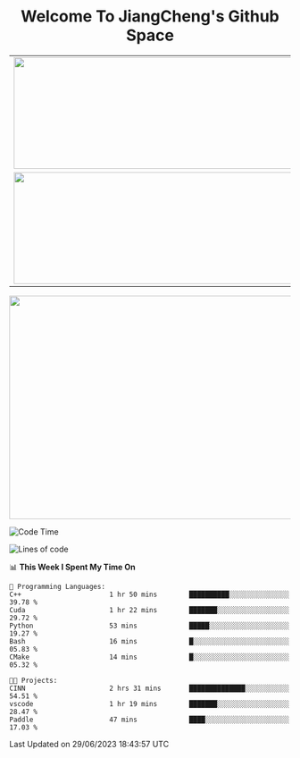 <h1 align="center">Welcome To JiangCheng's Github Space</h1>

<table align="center" frame="void" rules="none" >
  <tr>
    <td>
      <div align="center"> <img height="200px" width="500px"  src="https://github-readme-stats.vercel.app/api?username=thisjiang&hide_title=true&hide_border=true&layout=compact&show_icons=trueline_height=21&text_color=000&icon_color=000&bg_color=0,ea6161,ffc64d,fffc4d,52fa5a&theme=graywhite" /> </div>
    </td>
    <td>
      <div align="center"> <img height="200px" width="500px" src="https://github-readme-stats.vercel.app/api/top-langs/?username=thisjiang&hide_title=true&hide_border=true&layout=compact&langs_count=6&text_color=000&icon_color=fff&bg_color=0,52fa5a,4dfcff,c64dff&theme=graywhite" /> </div>
    </td>
  </tr>
  <tr>
    <td>
      <div align="center"> <img height="200px" width="500px" src="https://github-readme-streak-stats.herokuapp.com/?user=thisjiang&hide_title=true&hide_border=true&layout=compact&langs_count=6" /> </div>
    </td>
    <td>
      <div align="center"> 
      <a href="https://github.com/" target="_blank"><img style="margin: 10px" src="https://profilinator.rishav.dev/skills-assets/git-scm-icon.svg" alt="Git" height="50" /></a>  
      <a href="https://www.linux.org/" target="_blank"><img style="margin: 10px" src="https://profilinator.rishav.dev/skills-assets/linux-original.svg" alt="Linux" height="50" /></a>  
      <a href="https://www.gnu.org/software/bash/" target="_blank"><img style="margin: 10px" src="https://profilinator.rishav.dev/skills-assets/gnu_bash-icon.svg" alt="Bash" height="50" /></a>  
      </div>
    </td>
  </tr>
</table>

<div align="center"> <img height="400px" width="1000px" src="https://github-readme-activity-graph.cyclic.app/graph?username=thisjiang&theme=react&hide_title=true&hide_border=true&layout=compact&langs_count=6" /> </div></td>

<!--START_SECTION:waka-->
![Code Time](http://img.shields.io/badge/Code%20Time-180%20hrs%2040%20mins-blue)

![Lines of code](https://img.shields.io/badge/From%20Hello%20World%20I%27ve%20Written-482.9%20thousand%20lines%20of%20code-blue)

📊 **This Week I Spent My Time On** 

```text
💬 Programming Languages: 
C++                      1 hr 50 mins        ██████████░░░░░░░░░░░░░░░   39.78 % 
Cuda                     1 hr 22 mins        ███████░░░░░░░░░░░░░░░░░░   29.72 % 
Python                   53 mins             █████░░░░░░░░░░░░░░░░░░░░   19.27 % 
Bash                     16 mins             █░░░░░░░░░░░░░░░░░░░░░░░░   05.83 % 
CMake                    14 mins             █░░░░░░░░░░░░░░░░░░░░░░░░   05.32 % 

🐱‍💻 Projects: 
CINN                     2 hrs 31 mins       ██████████████░░░░░░░░░░░   54.51 % 
vscode                   1 hr 19 mins        ███████░░░░░░░░░░░░░░░░░░   28.47 % 
Paddle                   47 mins             ████░░░░░░░░░░░░░░░░░░░░░   17.03 % 
```


 Last Updated on 29/06/2023 18:43:57 UTC
<!--END_SECTION:waka-->
